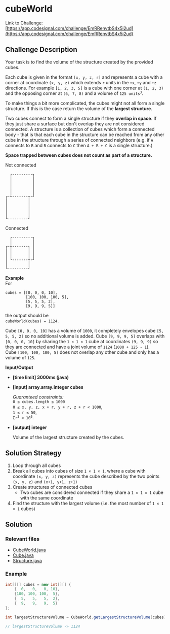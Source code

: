 # cubeWorld

Link to Challenge: [https://app.codesignal.com/challenge/EmRRenvtbS4x5i2ud](https://app.codesignal.com/challenge/EmRRenvtbS4x5i2ud)

## Challenge Description

Your task is to find the volume of the structure created by the provided cubes.

Each cube is given in the format `[x, y, z, r]` and represents a cube with a corner at coordinate `(x, y, z)` which extends `r` units in the `+x`, `+y` and `+z` directions. For example `[1, 2, 3, 5]` is a cube with one corner at `(1, 2, 3)` and the opposing corner at `(6, 7, 8)` and a volume of <code>125 units<sup>3</sup></code>.

To make things a bit more complicated, the cubes might not all form a single structure. If this is the case return the volume of the **largest structure**.

Two cubes connect to form a single structure if they **overlap in space**. If they just share a surface but don't overlap they are not considered connected.
A structure is a collection of cubes which form a connected body - that is that each cube in the structure can be reached from any other cube in the structure through a series of connected neighbors (e.g. if `A` connects to `B` and `B` connects to `C` then `A + B + C` is a single structure.)

**Space trapped between cubes does not count as part of a structure.**

Not connected

```
  ┌---------┐
  │         │
  │         │
  │         │
  │         │
┌-┴-------┬-┘
│         │
│         │
│         │
│         │
└---------┘
```

Connected

```
  ┌---------┐
  │         │
┌-┼-------┐ │
│ │       │ │
│ │       │ │
│ └-------┼-┘
│         │
└---------┘
```

**Example**  
For

```
cubes = [[0, 0, 0, 10],
         [100, 100, 100, 5],
         [5, 5, 5, 2],
         [9, 9, 9, 5]]
```

the output should be  
`cubeWorld(cubes) = 1124`.

Cube `[0, 0, 0, 10]` has a volume of `1000`, it completely envelopes cube `[5, 5, 5, 2]` so no additional volume is added. Cube `[9, 9, 9, 5]` overlaps with `[0, 0, 0, 10]` by sharing the `1 × 1 × 1` cube at coordinates `(9, 9, 9)` so they are connected and have a joint volume of `1124` (`1000 + 125 - 1`).  
Cube `[100, 100, 100, 5]` does not overlap any other cube and only has a volume of `125`.

**Input/Output**

* **[time limit] 3000ms (java)**
* **[input] array.array.integer cubes**

  *Guaranteed constraints:*  
  `0 ≤ cubes.length ≤ 1000`  
  `0 ≤ x, y, z, x + r, y + r, z + r < 1000`,  
  `1 ≤ r ≤ 50`,  
  <code>Σr<sup>3</sup> < 10<sup>6</sup></code>.

* **[output] integer**

  Volume of the largest structure created by the cubes.

## Solution Strategy

1. Loop through all cubes
2. Break all cubes into cubes of size `1 × 1 × 1`, where a cube with coordinate `(x, y, z)` represents the cube described by the two points `(x, y, z)` and `(x+1, y+1, z+1)`
3. Create structures of connected cubes
    * Two cubes are considered connected if they share a `1 × 1 × 1` cube with the same coordinate
4. Find the structure with the largest volume (i.e. the most number of `1 × 1 × 1` cubes)

## Solution

### Relevant files

* [CubeWorld.java](https://github.com/jimmynguyen/codefights/blob/master/cubeWorld/src/main/java/CubeWorld.java)
* [Cube.java](https://github.com/jimmynguyen/codefights/blob/master/cubeWorld/src/main/java/Cube.java)
* [Structure.java](https://github.com/jimmynguyen/codefights/blob/master/cubeWorld/src/main/java/Structure.java)

### Example

```java
int[][] cubes = new int[][] {
    {  0,   0,   0, 10},
    {100, 100, 100,  5},
    {  5,   5,   5,  2},
    {  9,   9,   9,  5}
};

int largestStructureVolume = CubeWorld.getLargestStructureVolume(cubes);

// largestStructureVolume -> 1124
```
